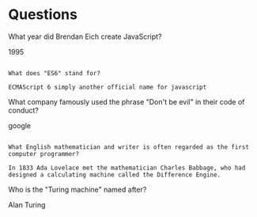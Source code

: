 # Questions

What year did Brendan Eich create JavaScript?

1995

```

What does "ES6" stand for?

ECMAScript 6 simply another official name for javascript

```

What company famously used the phrase "Don't be evil" in their code of conduct?

google 
```

What English mathematician and writer is often regarded as the first computer programmer?

In 1833 Ada Lovelace met the mathematician Charles Babbage, who had designed a calculating machine called the Difference Engine.

```

Who is the "Turing machine" named after?

 
Alan Turing

```
